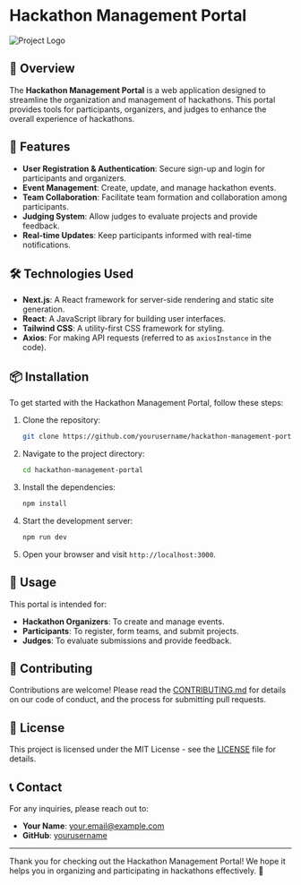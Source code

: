 # Hackathon Management Portal

![Project Logo](https://via.placeholder.com/150) <!-- Replace with actual logo if available -->

## 📖 Overview

The **Hackathon Management Portal** is a web application designed to streamline the organization and management of hackathons. This portal provides tools for participants, organizers, and judges to enhance the overall experience of hackathons.

## 🚀 Features

- **User Registration & Authentication**: Secure sign-up and login for participants and organizers.
- **Event Management**: Create, update, and manage hackathon events.
- **Team Collaboration**: Facilitate team formation and collaboration among participants.
- **Judging System**: Allow judges to evaluate projects and provide feedback.
- **Real-time Updates**: Keep participants informed with real-time notifications.

## 🛠️ Technologies Used

- **Next.js**: A React framework for server-side rendering and static site generation.
- **React**: A JavaScript library for building user interfaces.
- **Tailwind CSS**: A utility-first CSS framework for styling.
- **Axios**: For making API requests (referred to as `axiosInstance` in the code).

## 📦 Installation

To get started with the Hackathon Management Portal, follow these steps:

1. Clone the repository:
   ```bash
   git clone https://github.com/yourusername/hackathon-management-portal.git
   ```

2. Navigate to the project directory:
   ```bash
   cd hackathon-management-portal
   ```

3. Install the dependencies:
   ```bash
   npm install
   ```

4. Start the development server:
   ```bash
   npm run dev
   ```

5. Open your browser and visit `http://localhost:3000`.

## 📄 Usage

This portal is intended for:

- **Hackathon Organizers**: To create and manage events.
- **Participants**: To register, form teams, and submit projects.
- **Judges**: To evaluate submissions and provide feedback.

## 🤝 Contributing

Contributions are welcome! Please read the [CONTRIBUTING.md](CONTRIBUTING.md) for details on our code of conduct, and the process for submitting pull requests.

## 📄 License

This project is licensed under the MIT License - see the [LICENSE](LICENSE) file for details.

## 📞 Contact

For any inquiries, please reach out to:

- **Your Name**: [your.email@example.com](mailto:your.email@example.com)
- **GitHub**: [yourusername](https://github.com/yourusername)

---

Thank you for checking out the Hackathon Management Portal! We hope it helps you in organizing and participating in hackathons effectively. 🎉
